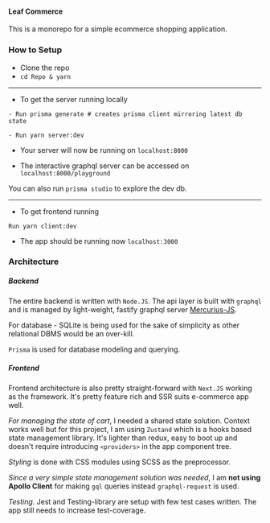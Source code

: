 #### Leaf Commerce

This is a monorepo for a simple ecommerce shopping application.

### How to Setup

-   Clone the repo
-   `cd Repo & yarn`

---

-   To get the server running locally

```
- Run prisma generate # creates prisma client mirroring latest db state

- Run yarn server:dev

```

-   Your server will now be running on `localhost:8000`

-   The interactive graphql server can be accessed on `localhost:8000/playground`

You can also run `prisma studio` to explore the dev db.

---

-   To get frontend running

```
Run yarn client:dev
```

-   The app should be running now `localhost:3000`

### Architecture

##### Backend

The entire backend is written with `Node.JS`. The api layer is built with `graphql` and is managed by light-weight, fastify graphql server [Mercurius-JS](https://mercurius.dev/#/).

For database - SQLite is being used for the sake of simplicity as other relational DBMS would be an over-kill.

`Prisma` is used for database modeling and querying.

##### Frontend

Frontend architecture is also pretty straight-forward with `Next.JS` working as the framework. It's pretty feature rich and SSR suits e-commerce app well.

_For managing the state of cart_, I needed a shared state solution. Context works well but for this project, I am using `Zustand` which is a hooks based state management library. It's lighter than redux, easy to boot up and doesn't require introducing `<providers>` in the app component tree.

_Styling_ is done with CSS modules using SCSS as the preprocessor.

_Since a very simple state management solution was needed_, I am **not using Apollo Client** for making `gql` queries instead `graphql-request` is used.

_Testing_. Jest and Testing-library are setup with few test cases written. The app still needs to increase test-coverage.
